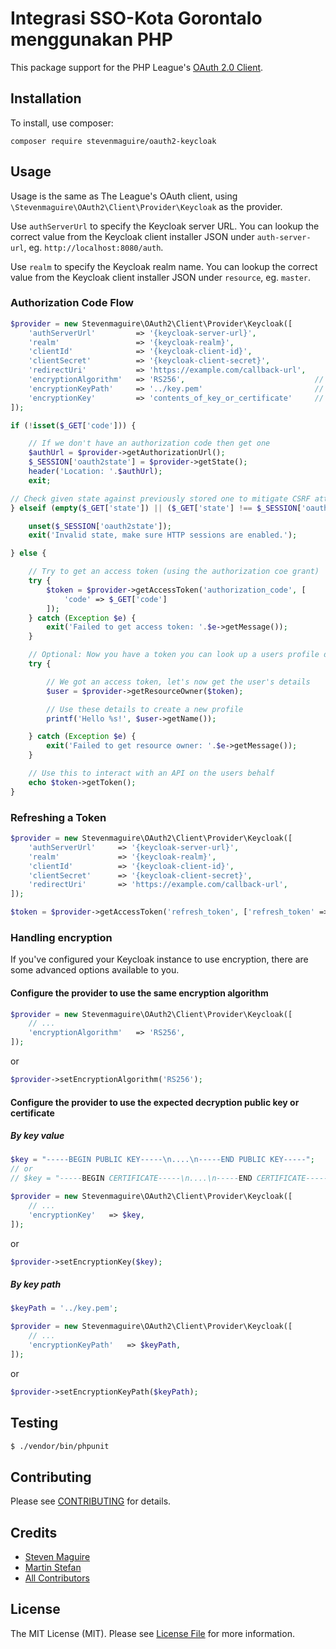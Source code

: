 # Integrasi SSO-Kota Gorontalo menggunakan PHP

This package support for the PHP League's [OAuth 2.0 Client](https://github.com/thephpleague/oauth2-client).

## Installation

To install, use composer:

```
composer require stevenmaguire/oauth2-keycloak
```

## Usage

Usage is the same as The League's OAuth client, using `\Stevenmaguire\OAuth2\Client\Provider\Keycloak` as the provider.

Use `authServerUrl` to specify the Keycloak server URL. You can lookup the correct value from the Keycloak client installer JSON under `auth-server-url`, eg. `http://localhost:8080/auth`.

Use `realm` to specify the Keycloak realm name. You can lookup the correct value from the Keycloak client installer JSON under `resource`, eg. `master`.

### Authorization Code Flow

```php
$provider = new Stevenmaguire\OAuth2\Client\Provider\Keycloak([
    'authServerUrl'         => '{keycloak-server-url}',
    'realm'                 => '{keycloak-realm}',
    'clientId'              => '{keycloak-client-id}',
    'clientSecret'          => '{keycloak-client-secret}',
    'redirectUri'           => 'https://example.com/callback-url',
    'encryptionAlgorithm'   => 'RS256',                             // optional
    'encryptionKeyPath'     => '../key.pem'                         // optional
    'encryptionKey'         => 'contents_of_key_or_certificate'     // optional
]);

if (!isset($_GET['code'])) {

    // If we don't have an authorization code then get one
    $authUrl = $provider->getAuthorizationUrl();
    $_SESSION['oauth2state'] = $provider->getState();
    header('Location: '.$authUrl);
    exit;

// Check given state against previously stored one to mitigate CSRF attack
} elseif (empty($_GET['state']) || ($_GET['state'] !== $_SESSION['oauth2state'])) {

    unset($_SESSION['oauth2state']);
    exit('Invalid state, make sure HTTP sessions are enabled.');

} else {

    // Try to get an access token (using the authorization coe grant)
    try {
        $token = $provider->getAccessToken('authorization_code', [
            'code' => $_GET['code']
        ]);
    } catch (Exception $e) {
        exit('Failed to get access token: '.$e->getMessage());
    }

    // Optional: Now you have a token you can look up a users profile data
    try {

        // We got an access token, let's now get the user's details
        $user = $provider->getResourceOwner($token);

        // Use these details to create a new profile
        printf('Hello %s!', $user->getName());

    } catch (Exception $e) {
        exit('Failed to get resource owner: '.$e->getMessage());
    }

    // Use this to interact with an API on the users behalf
    echo $token->getToken();
}
```

### Refreshing a Token

```php
$provider = new Stevenmaguire\OAuth2\Client\Provider\Keycloak([
    'authServerUrl'     => '{keycloak-server-url}',
    'realm'             => '{keycloak-realm}',
    'clientId'          => '{keycloak-client-id}',
    'clientSecret'      => '{keycloak-client-secret}',
    'redirectUri'       => 'https://example.com/callback-url',
]);

$token = $provider->getAccessToken('refresh_token', ['refresh_token' => $token->getRefreshToken()]);
```

### Handling encryption

If you've configured your Keycloak instance to use encryption, there are some advanced options available to you.

#### Configure the provider to use the same encryption algorithm

```php
$provider = new Stevenmaguire\OAuth2\Client\Provider\Keycloak([
    // ...
    'encryptionAlgorithm'   => 'RS256',
]);
```

or

```php
$provider->setEncryptionAlgorithm('RS256');
```

#### Configure the provider to use the expected decryption public key or certificate

##### By key value

```php
$key = "-----BEGIN PUBLIC KEY-----\n....\n-----END PUBLIC KEY-----";
// or
// $key = "-----BEGIN CERTIFICATE-----\n....\n-----END CERTIFICATE-----";

$provider = new Stevenmaguire\OAuth2\Client\Provider\Keycloak([
    // ...
    'encryptionKey'   => $key,
]);
```

or

```php
$provider->setEncryptionKey($key);
```

##### By key path

```php
$keyPath = '../key.pem';

$provider = new Stevenmaguire\OAuth2\Client\Provider\Keycloak([
    // ...
    'encryptionKeyPath'   => $keyPath,
]);
```

or

```php
$provider->setEncryptionKeyPath($keyPath);
```

## Testing

``` bash
$ ./vendor/bin/phpunit
```

## Contributing

Please see [CONTRIBUTING](https://github.com/stevenmaguire/oauth2-keycloak/blob/master/CONTRIBUTING.md) for details.


## Credits

- [Steven Maguire](https://github.com/stevenmaguire)
- [Martin Stefan](https://github.com/mstefan21)
- [All Contributors](https://github.com/stevenmaguire/oauth2-keycloak/contributors)


## License

The MIT License (MIT). Please see [License File](https://github.com/stevenmaguire/oauth2-keycloak/blob/master/LICENSE) for more information.
